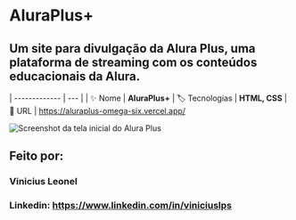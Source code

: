 <!-- # Um site para divulgação da Alura Plus, uma plataforma de streaming com os conteúdos educacionais da Alura.
<p align="center"> <img src="https://imgur.com/BASzVop.png" alt="HTML e CSS: praticando HTML e CSS"> </p>

<p align="center"> <img src="https://github.com/MonicaHillman/aluraplus/blob/aula04/img/Logo.png?raw=true" alt="Logo da alura plus"> </p>

## Screenshots
![Screenshot da tela inicial do Alura Plus](https://imgur.com/nKUf7MK.png) -->

<!-- ## Link do projeto: https://aluraplus-omega-six.vercel.app/ -->

<!-- ## Ferramentas utilizadas:

* HTML5

* CSS3

* Flex-box

## Feito por:

### Vinicius Leonel

### Linkedin: https://www.linkedin.com/in/viniciuslps -->

# AluraPlus+

## Um site para divulgação da Alura Plus, uma plataforma de streaming com os conteúdos educacionais da Alura.

<!-- | :placard: Vitrine.Dev | https://cursos.alura.com.br/vitrinedev/viniciuslps-cms   | -->
| -------------  | --- |
| :sparkles: Nome        | **AluraPlus+**
| :label: Tecnologias | **HTML, CSS** 
| :rocket: URL         |  https://aluraplus-omega-six.vercel.app/
<!-- | :fire: Desafio     | https://url-do-desafio.com.br -->

<!-- Inserir imagem com a #vitrinedev ao final do link -->
![Screenshot da tela inicial do Alura Plus](https://imgur.com/nKUf7MK.png#vitrinedev)

## Feito por:

### Vinicius Leonel

### Linkedin: https://www.linkedin.com/in/viniciuslps

